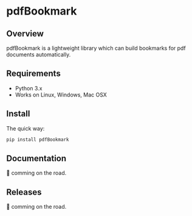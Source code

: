 # pdfBookmark

## Overview
pdfBookmark is a lightweight library which can build bookmarks for pdf documents  automatically. 

## Requirements
* Python 3.x
* Works on Linux, Windows, Mac OSX

## Install
The quick way:
```bash
pip install pdfBookmark
```

## Documentation
:rocket: comming on the road.

## Releases
:rocket: comming on the road.